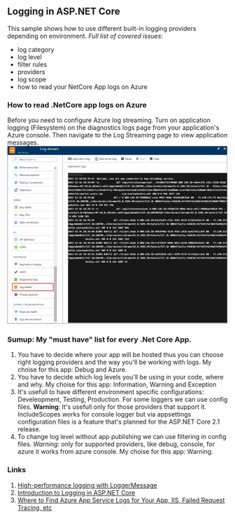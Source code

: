 ## Logging in ASP.NET Core

This sample shows how to use different built-in logging providers depending on environment.
_Full list of covered issues_:
* log category
* log level
* filter rules
* providers
* log scope
* how to read your NetCore App logs on Azure


### How to read .NetCore app logs on Azure
Before you need to configure Azure log streaming. Turn on application logging (Filesystem) on the diagnostics logs page from your application's Azure console. Then navigate to the Log Streaming page to view application messages.
![Log Streaming page](docs/logs_on_azure.png)

### Sumup: My "must have" list for every .Net Core App.
1. You have to decide where your app will be hosted thus you can choose right logging providers and the way you'll be working with logs. My choise for this app: Debug and Azure.
2. You have to decide which log levels you'll be using in your code, where and why. My choise for this app: Information, Warning and Exception
3. It's usefull to have different environment specific configurations: Develeopment, Testing, Production. For some loggers we can use config files. __Warning__: It's usefull only for those providers that support it. IncludeScopes works for console logger but via appsettings configuration files is a feature that's planned for the ASP.NET Core 2.1 release.
4. To change log level without app publishing we can use filtering in config files. _Warning_: only for supported providers, like debug, console, for azure it works from azure console. My choise for this app: Warning.

### Links
1. [High-performance logging with LoggerMessage](https://docs.microsoft.com/en-us/aspnet/core/fundamentals/logging/loggermessage)
2. [Introduction to Logging in ASP.NET Core](https://docs.microsoft.com/en-us/aspnet/core/fundamentals/logging/?tabs=aspnetcore2x)
3. [Where to Find Azure App Service Logs for Your App, IIS, Failed Request Tracing, etc](https://stackify.com/azure-app-service-log-files/)